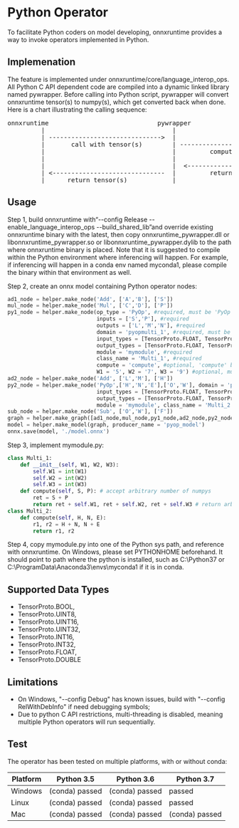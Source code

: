 # Python Operator 
To facilitate Python coders on model developing, onnxruntime provides a way to invoke operators implemented in Python.

## Implemenation
The feature is implemented under onnxruntime/core/language_interop_ops.
All Python C API dependent code are compiled into a dynamic linked library named pywrapper.
Before calling into Python script, pywrapper will convert onnxruntime tensor(s) to numpy(s), which get converted back when done.
Here is a chart illustrating the calling sequence:

<pre>
onnxruntime                             pywrapper                          script
         |                                  |                                 |
         | ------------------------------>  |                                 |
         |       call with tensor(s)        | ------------------------------> |
         |                                  |         compute the result(s)   | 
         |                                  |                                 | compute the result(s)
         |                                  |  <----------------------------- |
         | <------------------------------  |         return numps(s)         |
         |      return tensor(s)            |                                 |
</pre>

## Usage
Step 1, build onnxruntime with“--config Release --enable_language_interop_ops --build_shared_lib”and override existing onnxruntime binary with the latest, then copy onnxruntime_pywrapper.dll or libonnxruntime_pywrapper.so or libonnxruntime_pywrapper.dylib to the path where onnxruntime binary is placed.
Note that it is suggested to compile within the Python environment where inferencing will happen. For example, if inferencing will happen in a conda env named myconda1, please compile the binary within that environment as well.

Step 2, create an onnx model containing Python operator nodes:
```python
ad1_node = helper.make_node('Add', ['A','B'], ['S'])
mul_node = helper.make_node('Mul', ['C','D'], ['P'])
py1_node = helper.make_node(op_type = 'PyOp', #required, must be 'PyOp'
                            inputs = ['S','P'], #required
                            outputs = ['L','M','N'], #required
                            domain = 'pyopmulti_1', #required, must be unique
                            input_types = [TensorProto.FLOAT, TensorProto.FLOAT], #required
                            output_types = [TensorProto.FLOAT, TensorProto.FLOAT, TensorProto.FLOAT], #required
                            module = 'mymodule', #required
                            class_name = 'Multi_1', #required
                            compute = 'compute', #optional, 'compute' by default
                            W1 = '5', W2 = '7', W3 = '9') #optional, must be strings
ad2_node = helper.make_node('Add', ['L','M'], ['H'])
py2_node = helper.make_node('PyOp',['H','N','E'],['O','W'], domain = 'pyopmulti_2',
                            input_types = [TensorProto.FLOAT, TensorProto.FLOAT, TensorProto.FLOAT],
                            output_types = [TensorProto.FLOAT, TensorProto.FLOAT],
                            module = 'mymodule', class_name = 'Multi_2')
sub_node = helper.make_node('Sub', ['O','W'], ['F'])
graph = helper.make_graph([ad1_node,mul_node,py1_node,ad2_node,py2_node,sub_node], 'multi_pyop_graph', [A,B,C,D,E], [F])
model = helper.make_model(graph, producer_name = 'pyop_model')
onnx.save(model, './model.onnx')
```
Step 3, implement mymodule.py:
```python
class Multi_1:
    def __init__(self, W1, W2, W3):
        self.W1 = int(W1)
        self.W2 = int(W2)
        self.W3 = int(W3)
    def compute(self, S, P): # accept arbitrary number of numpys
        ret = S + P
        return ret + self.W1, ret + self.W2, ret + self.W3 # return arbitrary number of numpys
class Multi_2:
    def compute(self, H, N, E):
        r1, r2 = H + N, N + E
        return r1, r2
```
Step 4, copy mymodule.py into one of the Python sys path, and reference with onnxruntime. On Windows, please set PYTHONHOME beforehand. It should point to path where the python is installed, such as C:\Python37 or C:\ProgramData\Anaconda3\envs\myconda1 if it is in conda.

## Supported Data Types
* TensorProto.BOOL,
* TensorProto.UINT8,
* TensorProto.UINT16,
* TensorProto.UINT32,
* TensorProto.INT16,
* TensorProto.INT32,
* TensorProto.FLOAT,
* TensorProto.DOUBLE

## Limitations
* On Windows,  "--config Debug" has known issues,  build with "--config RelWithDebInfo" if need debugging symbols;
* Due to python C API restrictions, multi-threading is disabled, meaning multiple Python operators will run sequentially.

## Test
The operator has been tested on multiple platforms, with or without conda:

Platform | Python 3.5 | Python 3.6 | Python 3.7
----------- | ------------| -----------  | -----------
Windows | (conda) passed | (conda) passed | passed
Linux | (conda) passed | (conda) passed | passed
Mac |  (conda) passed | (conda) passed | (conda) passed

